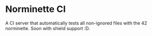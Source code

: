 Norminette CI
=============

A CI server that automatically tests all non-ignored files with the 42
norminette. Soon with shield support :D.
